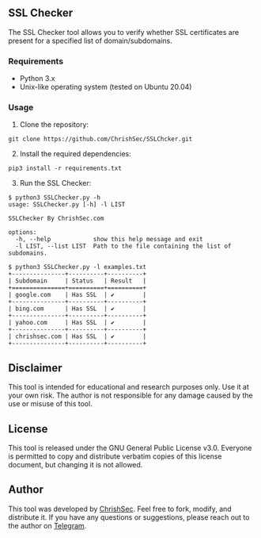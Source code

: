 ## SSL Checker

The SSL Checker tool allows you to verify whether SSL certificates are present for a specified list of domain/subdomains.

### Requirements
- Python 3.x
- Unix-like operating system (tested on Ubuntu 20.04)

### Usage

1. Clone the repository:

```git clone https://github.com/ChrishSec/SSLChcker.git```

2. Install the required dependencies:

```pip3 install -r requirements.txt```

3. Run the SSL Checker:

```
$ python3 SSLChecker.py -h
usage: SSLChecker.py [-h] -l LIST

SSLChecker By ChrishSec.com

options:
  -h, --help            show this help message and exit
  -l LIST, --list LIST  Path to the file containing the list of subdomains.

```
```
$ python3 SSLChecker.py -l examples.txt
+---------------+----------+----------+
| Subdomain     | Status   | Result   |
+===============+==========+==========+
| google.com    | Has SSL  | ✔        |
+---------------+----------+----------+
| bing.com      | Has SSL  | ✔        |
+---------------+----------+----------+
| yahoo.com     | Has SSL  | ✔        |
+---------------+----------+----------+
| chrishsec.com | Has SSL  | ✔        |
+---------------+----------+----------+
```

## Disclaimer

This tool is intended for educational and research purposes only. Use it at your own risk. The author is not responsible for any damage caused by the use or misuse of this tool.

## License

This tool is released under the GNU General Public License v3.0. Everyone is permitted to copy and distribute verbatim copies of this license document, but changing it is not allowed.

## Author

This tool was developed by [ChrishSec](https://github.com/ChrishSec). Feel free to fork, modify, and distribute it. If you have any questions or suggestions, please reach out to the author on [Telegram](https://t.me/ChrishSec).

